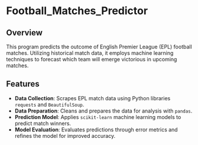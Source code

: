 # Football_Matches_Predictor

## Overview
This program predicts the outcome of English Premier League (EPL) football matches. Utilizing historical match data, it employs machine learning techniques to forecast which team will emerge victorious in upcoming matches.

## Features
- **Data Collection**: Scrapes EPL match data using Python libraries `requests` and `BeautifulSoup`.
- **Data Preparation**: Cleans and prepares the data for analysis with `pandas`.
- **Prediction Model**: Applies `scikit-learn` machine learning models to predict match winners.
- **Model Evaluation**: Evaluates predictions through error metrics and refines the model for improved accuracy.
